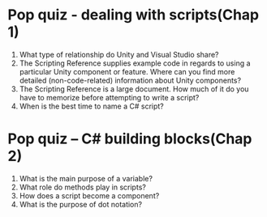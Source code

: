 # Pop quiz - dealing with scripts(Chap 1)
1. What type of relationship do Unity and Visual Studio share?
2. The Scripting Reference supplies example code in regards to using a 
particular Unity component or feature. Where can you find more detailed 
(non-code-related) information about Unity components?
3. The Scripting Reference is a large document. How much of it do you have to 
memorize before attempting to write a script?
4. When is the best time to name a C# script?
# Pop quiz – C# building blocks(Chap 2)
1. What is the main purpose of a variable?
2. What role do methods play in scripts?
3. How does a script become a component?
4. What is the purpose of dot notation?